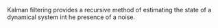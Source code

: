 Kalman filtering provides a recursive method of estimating the state of a dynamical system int he presence of a noise.